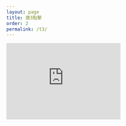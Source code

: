 ```yaml
---
layout: page
title: 唐3點擊
order: 2
permalink: /t3/
---
```

<div class="video-container">
<iframe width="300" height="200" src="https://www.youtube.com/embed/BfI0wqac2dE" frameborder="0" allowfullscreen></iframe>
</div>
